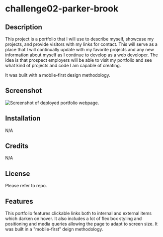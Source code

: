 # challenge02-parker-brook

## Description
This project is a portfolio that I will use to describe myself, showcase my projects, and provide visitors with my links for contact. This will serve as a place that I will continually update with my favorite projects and any new information about myself as I continue to develop as a web developer. The idea is that prospect employers will be able to visit my portfolio and see what kind of projects and code I am capable of creating.

It was built with a mobile-first design methodology.

## Screenshot
![Screenshot of deployed portfolio webpage.](./assets/images/screenshot.jpeg)

## Installation
N/A

## Credits
N/A

## License
Please refer to repo.

## Features
This portfolio features clickable links both to internal and external items which darken on hover. It also includes a lot of flex box styling and positioning and media queries allowing the page to adapt to screen size. It was built in a "mobile-first" deign methodology.